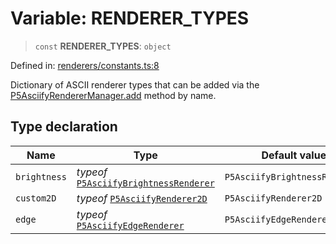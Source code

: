 # Variable: RENDERER_TYPES

> `const` **RENDERER_TYPES**: `object`

Defined in: [renderers/constants.ts:8](https://github.com/humanbydefinition/p5.asciify/blob/4c47e97c89b667f4fc3e388c4030c24c198a641c/src/lib/renderers/constants.ts#L8)

Dictionary of ASCII renderer types that can be added via the [P5AsciifyRendererManager.add](../classes/P5AsciifyRendererManager.md#add) method by name.

## Type declaration

| Name                                 | Type                                                                                                                         | Default value                 | Defined in                                                                                                                                                    |
| ------------------------------------ | ---------------------------------------------------------------------------------------------------------------------------- | ----------------------------- | ------------------------------------------------------------------------------------------------------------------------------------------------------------- |
| <a id="brightness"></a> `brightness` | _typeof_ [`P5AsciifyBrightnessRenderer`](../namespaces/renderer2d/namespaces/feature/classes/P5AsciifyBrightnessRenderer.md) | `P5AsciifyBrightnessRenderer` | [renderers/constants.ts:9](https://github.com/humanbydefinition/p5.asciify/blob/4c47e97c89b667f4fc3e388c4030c24c198a641c/src/lib/renderers/constants.ts#L9)   |
| <a id="custom2d"></a> `custom2D`     | _typeof_ [`P5AsciifyRenderer2D`](../namespaces/renderer2d/classes/P5AsciifyRenderer2D.md)                                    | `P5AsciifyRenderer2D`         | [renderers/constants.ts:11](https://github.com/humanbydefinition/p5.asciify/blob/4c47e97c89b667f4fc3e388c4030c24c198a641c/src/lib/renderers/constants.ts#L11) |
| <a id="edge"></a> `edge`             | _typeof_ [`P5AsciifyEdgeRenderer`](../namespaces/renderer2d/namespaces/feature/classes/P5AsciifyEdgeRenderer.md)             | `P5AsciifyEdgeRenderer`       | [renderers/constants.ts:10](https://github.com/humanbydefinition/p5.asciify/blob/4c47e97c89b667f4fc3e388c4030c24c198a641c/src/lib/renderers/constants.ts#L10) |

